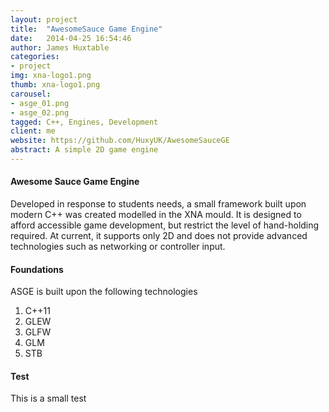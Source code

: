 ```yaml
---
layout: project
title:  "AwesomeSauce Game Engine"
date:   2014-04-25 16:54:46
author: James Huxtable
categories:
- project
img: xna-logo1.png
thumb: xna-logo1.png
carousel:
- asge_01.png
- asge_02.png
tagged: C++, Engines, Development
client: me
website: https://github.com/HuxyUK/AwesomeSauceGE
abstract: A simple 2D game engine
---
```

#### Awesome Sauce Game Engine
Developed in response to students needs, a small framework built upon modern C++ was created modelled in the XNA mould. It is designed to afford accessible game development, but restrict the level of hand-holding required. At current, it supports only 2D and does not provide advanced technologies such as networking or controller input. 

#### Foundations
ASGE is built upon the following technologies
1. C++11
2. GLEW
3. GLFW
4. GLM
5. STB

#### Test
This is a small test
